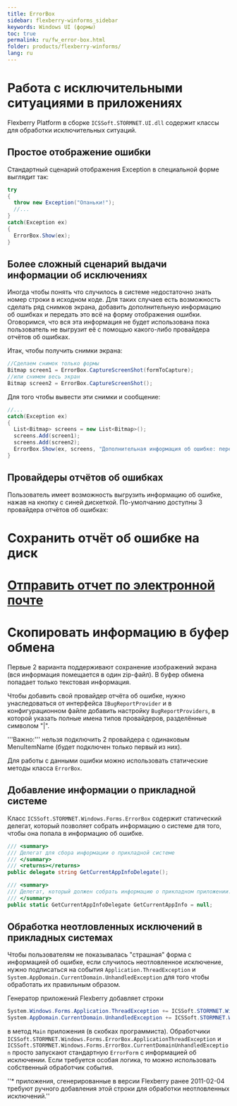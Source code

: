 ```yaml
---
title: ErrorBox
sidebar: flexberry-winforms_sidebar
keywords: Windows UI (формы)
toc: true
permalink: ru/fw_error-box.html
folder: products/flexberry-winforms/
lang: ru
---
```




# Работа с исключительными ситуациями в приложениях
Flexberry Platform в сборке `ICSSoft.STORMNET.UI.dll` содержит классы для обработки исключительных ситуаций. 


## Простое отображение ошибки
Стандартный сценарий отображения Exception в специальной форме выглядит так:

```csharp
try
{
  throw new Exception("Опаньки!");
  //...
}
catch(Exception ex)
{
  ErrorBox.Show(ex);
}
```

## Более сложный сценарий выдачи информации об исключениях
Иногда чтобы понять что случилось в системе недостаточно знать номер строки в исходном коде. Для таких случаев есть возможность сделать ряд снимков экрана, добавить дополнительную информацию об ошибках и передать это всё на форму отображения ошибки. Оговоримся, что вся эта информация не будет использована пока пользователь не выгрузит её с помощью какого-либо провайдера отчётов об ошибках.

Итак, чтобы получить снимки экрана:

```csharp
//Сделаем снимок только формы
Bitmap screen1 = ErrorBox.CaptureScreenShot(formToCapture);
//или снимем весь экран
Bitmap screen2 = ErrorBox.CaptureScreenShot();
```

Для того чтобы вывести эти снимки и сообщение:

```csharp
//...
catch(Exception ex)
{
  List<Bitmap> screens = new List<Bitmap>();
  screens.Add(screen1);
  screens.Add(screen2);
  ErrorBox.Show(ex, screens, "Дополнительная информация об ошибке: переменная Х имеет значение:" + X);
}
```

## Провайдеры отчётов об ошибках
Пользователь имеет возможность выгрузить информацию об ошибке, нажав на кнопку с синей дискеткой. По-умолчанию доступны 3 провайдера отчётов об ошибках: 
# Сохранить отчёт об ошибке на диск
# [Отправить отчет по электронной почте](fw_send-to-email-bug-report-provider.html)
# Скопировать информацию в буфер обмена

Первые 2 варианта поддерживают сохранение изображений экрана (вся информация помещается в один zip-файл). В буфер обмена попадает только текстовая информация.


Чтобы добавить свой провайдер отчёта об ошибке, нужно унаследоваться от интерфейса `IBugReportProvider` и в конфигурационном файле добавить настройку `BugReportProviders`, в которой указать полные имена типов провайдеров, разделённые символом "|". 

'''Важно:''' нельзя подключить 2 провайдера с одинаковым MenuItemName (будет подключен только первый из них).

Для работы с данными ошибки можно использовать статические методы класса `ErrorBox`.


## Добавление информации о прикладной системе
Класс `ICSSoft.STORMNET.Windows.Forms.ErrorBox` содержит статический делегат, который позволяет собрать информацию о системе для того, чтобы она попала в информацию об ошибке.

```csharp
/// <summary>
/// Делегат для сбора информации о прикладной системе
/// </summary>
/// <returns></returns>
public delegate string GetCurrentAppInfoDelegate();

/// <summary>
/// Делегат, который должен собрать информацию о прикладном приложении. Его результат будет присобачен к общей информации о системе.
/// </summary>
public static GetCurrentAppInfoDelegate GetCurrentAppInfo = null;
```

## Обработка неотловленных исключений в прикладных системах
Чтобы пользователям не показывалась "страшная" форма с информацией об ошибке, если случилось неотловленное исключение, нужно подписаться на события `Application.ThreadException` и `System.AppDomain.CurrentDomain.UnhandledException` для того чтобы обработать их правильным образом.

Генератор приложений Flexberry добавляет строки

```csharp
System.Windows.Forms.Application.ThreadException += ICSSoft.STORMNET.Windows.Forms.ErrorBox.ApplicationThreadException;
System.AppDomain.CurrentDomain.UnhandledException += ICSSoft.STORMNET.Windows.Forms.ErrorBox.CurrentDomainUnhandledException;
```

в метод `Main` приложения (в скобках программиста). Обработчики `ICSSoft.STORMNET.Windows.Forms.ErrorBox.ApplicationThreadException` и `ICSSoft.STORMNET.Windows.Forms.ErrorBox.CurrentDomainUnhandledException` просто запускают стандартную `ErrorForm` с информацией об исключении. Если требуется особая логика, то можно использовать собственный обработчик события. 

''* приложения, сгенерированные в версии Flexberry ранее 2011-02-04 требуют ручного добавления этой строки для обработки неотловленных исключений.''

 

